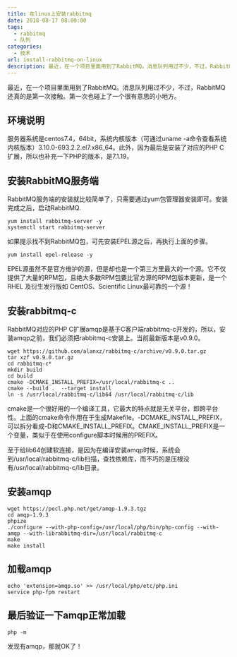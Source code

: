 ```yaml
---
title: 在linux上安装rabbitmq
date: 2018-08-17 08:00:00
tags: 
  - rabbitmq
  - 队列
categories:
  - 技术
url: install-rabbitmq-on-linux
description: 最近，在一个项目里面用到了RabbitMQ。消息队列用过不少，不过，RabbitMQ还真的是第一次接触。第一次也碰上了一个很有意思的小地方。
---
```


最近，在一个项目里面用到了RabbitMQ。消息队列用过不少，不过，RabbitMQ还真的是第一次接触。第一次也碰上了一个很有意思的小地方。

## 环境说明

服务器系统是centos7.4，64bit，系统内核版本（可通过uname -a命令查看系统内核版本）3.10.0-693.2.2.el7.x86_64。此外，因为最后是安装了对应的PHP
C扩展，所以也补充一下PHP的版本，是7.1.19。

## 安装RabbitMQ服务端

RabbitMQ服务端的安装就比较简单了，只需要通过yum包管理器安装即可。安装完成之后，启动RabbitMQ.

```
yum install rabbitmq-server -y
systemctl start rabbitmq-server
```

如果提示找不到RabbitMQ包，可先安装EPEL源之后，再执行上面的步骤。

```
yum install epel-release -y
```

EPEL源虽然不是官方维护的源，但是却也是一个第三方里最大的一个源。它不仅提供了大量的RPM包，且绝大多数RPM包要比官方源的RPM包版本更新，是一个RHEL
及衍生发行版如 CentOS、Scientific Linux最可靠的一个源！

## 安装rabbitmq-c

RabbitMQ对应的PHP C扩展amqp是基于C客户端rabbitmq-c开发的，所以，安装amqp之前，我们必须把rabbitmq-c安装上。当前最新版本是v0.9.0。

```
wget https://github.com/alanxz/rabbitmq-c/archive/v0.9.0.tar.gz
tar xzf v0.9.0.tar.gz
cd rabbitmq-c*
mkdir build
cd build
cmake -DCMAKE_INSTALL_PREFIX=/usr/local/rabbitmq-c ..
cmake --build .  --target install
ln -s /usr/local/rabbitmq-c/lib64 /usr/local/rabbitmq-c/lib
```

cmake是一个很好用的一个编译工具，它最大的特点就是无关平台，即跨平台性。上面的cmake命令作用在于生成Makefile。-DCMAKE_INSTALL_PREFIX，可以拆分看成-D和CMAKE_INSTALL_PREFIX。CMAKE_INSTALL_PREFIX是一个变量，类似于在使用configure脚本时候用的PREFIX。

至于给lib64创建软连接，是因为在编译安装amqp时候，系统会到/usr/local/rabbitmq-c/lib扫描，查找依赖库，而不巧的是压根没有/usr/local/rabbitmq-c/lib目录。

## 安装amqp

```
wget https://pecl.php.net/get/amqp-1.9.3.tgz
cd amqp-1.9.3
phpize
./configure --with-php-config=/usr/local/php/bin/php-config --with-amqp --with-librabbitmq-dir=/usr/local/rabbitmq-c
make
make install
```

## 加载amqp

```
echo 'extension=amqp.so' >> /usr/local/php/etc/php.ini
service php-fpm restart
```

## 最后验证一下amqp正常加载

```
php -m
```

发现有amqp，那就OK了！